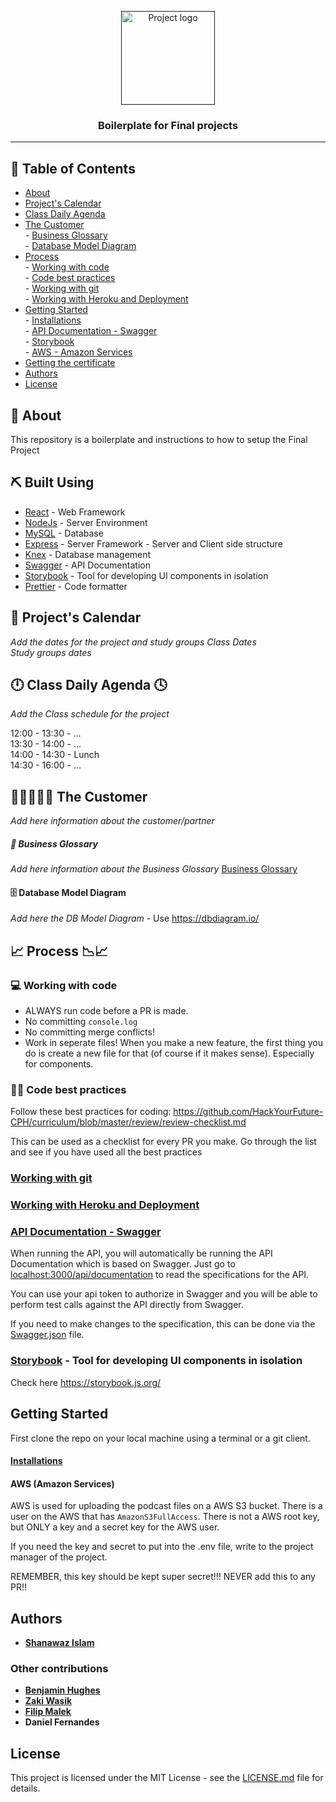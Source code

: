 
<p align="center">
  <a href="" rel="noopener">
 <img width=150px height=150px src="https://www.hackyourfuture.dk/static/logo-dark.svg" alt="Project logo"></a>
</p>

<h3 align="center">Boilerplate for Final projects
</h3>

---

## 📝 Table of Contents

- [About](#about)
- [Project's Calendar](#projects-calendar)
- [Class Daily Agenda](#class-daily-agenda)
- [The Customer](#the-customer)   
        - [Business Glossary](/BusinessGlossary.md)   
        - [Database Model Diagram](#️database-model)       
- [Process](#process)   
        - [Working with code](#working-with-code)     
        - [Code best practices](#code-best-practices)     
        - [Working with git](/working-with-git.md)       
        - [Working with Heroku and Deployment](/deployment.md)    
- [Getting Started](#getting_started)     
        - [Installations](/installations.md)     
        - [API Documentation - Swagger](#api-documentation)   
        - [Storybook](#storybook)    
        - [AWS - Amazon Services](#aws)            
- [Getting the certificate](/certificate.md)      
- [Authors](#authors)     
- [License](#license)    



## 🧐 About <a name = "about"></a>

This repository is a boilerplate and instructions to how to setup the Final Project

## ⛏️ Built Using <a name = "built_using"></a>

- [React](https://reactjs.org/) - Web Framework
- [NodeJs](https://nodejs.org/en/) - Server Environment
- [MySQL](https://www.mysql.com/) - Database
- [Express](https://expressjs.com/) - Server Framework
      - Server and Client side structure  
- [Knex](http://knexjs.org/) - Database management
- [Swagger](https://swagger.io/) - API Documentation
- [Storybook](https://storybook.js.org/) - Tool for developing UI components in isolation 
- [Prettier](https://prettier.io/) - Code formatter

     

## 📅 Project's Calendar

*Add the dates for the project and study groups*
*Class Dates*   
*Study groups dates*    


## 🕛 Class Daily Agenda 🕓

*Add the Class schedule for the project*

12:00 - 13:30 - ...   
13:30 - 14:00 - ...   
14:00 - 14:30 - Lunch   
14:30 - 16:00 - ...   

## 👩‍💼💡👨‍💼 The Customer 

*Add here information about the customer/partner*

##### 💼 Business Glossary

*Add here information about the Business Glossary*
[Business Glossary](/BusinessGlossary.md)

#### 🗄️ Database Model Diagram

*Add here the DB Model Diagram* - Use https://dbdiagram.io/

## 📈 Process 📉📈

### 💻 Working with code

- ALWAYS run code before a PR is made.
- No committing `console.log`
- No committing merge conflicts!
- Work in seperate files! When you make a new feature, the first thing you do is create a new file for that (of course if it makes sense). Especially for components. 

### 👍🏽 Code best practices
Follow these best practices for coding: https://github.com/HackYourFuture-CPH/curriculum/blob/master/review/review-checklist.md

This can be used as a checklist for every PR you make. Go through the list and see if you have used all the best practices

### [Working with git](/working-with-git.md)   

### [Working with Heroku and Deployment](/deployment.md)

### [API Documentation - Swagger](#api-documentation---swagger)

When running the API, you will automatically be running the API Documentation
which is based on Swagger. Just go to
[localhost:3000/api/documentation](http://localhost:3000/api/documentation) to
read the specifications for the API.

You can use your api token to authorize in Swagger and you will be able to
perform test calls against the API directly from Swagger.

If you need to make changes to the specification, this can be done via the
[Swagger.json](/src/server/config/swagger.json) file.


### [Storybook](#storybook) - Tool for developing UI components in isolation 

Check here https://storybook.js.org/

## Getting Started
First clone the repo on your local machine using a terminal or a git client.

#### [Installations](/installations.md)


#### AWS (Amazon Services)
AWS is used for uploading the podcast files on a AWS S3 bucket. There is a user on the AWS that has `AmazonS3FullAccess`. There is not a AWS root key, but ONLY a key and a secret key for the AWS user. 

If you need the key and secret to put into the .env file, write to the project manager of the project. 

REMEMBER, this key should be kept super secret!!! NEVER add this to any PR!!

## Authors

* [**Shanawaz Islam**](https://github.com/h09shais)

### Other contributions

* [**Benjamin Hughes**](https://github.com/benna100)
* [**Zaki Wasik**](https://github.com/zkwsk/)
* [**Filip Malek**](https://github.com/REX500)
* **Daniel Fernandes**


## License

This project is licensed under the MIT License - see the [LICENSE.md](LICENSE.md) file for details.



